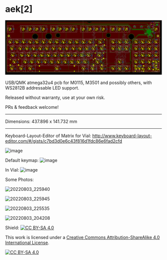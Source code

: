 # aek[2]

![Screenshot of PCB](screenshot.png)

USB/QMK atmega32u4 pcb for M0115, M3501 and possibly others, with WS2812B addressable LED support.  

Released without warranty, use at your own risk.  

PRs & feedback welcome!

---

Dimensions: 437.896 x 141.732 mm

---

Keyboard-Layout-Editor of Matrix for Vial: http://www.keyboard-layout-editor.com/#/gists/c7bd3d0e6c43f816d1fdc86e6fad2cfd

![image](https://user-images.githubusercontent.com/6279380/182975529-8bf8cf87-985a-4287-9a58-11e7d44d05f1.png)

Default keymap: 
![image](https://user-images.githubusercontent.com/6279380/182975585-c9e93e3d-b193-4634-a149-8ea760d1158a.png)

In Vial:
![image](https://user-images.githubusercontent.com/6279380/182975599-8df06bfd-d04c-428a-a5ab-e95f9cde89d8.png)

Some Photos:

![20220803_225940](https://user-images.githubusercontent.com/6279380/183009201-fe3bb150-79c2-43af-b0d4-1e7b8e389b02.jpg)


![20220803_225945](https://user-images.githubusercontent.com/6279380/183009205-7613db1f-0599-433a-9781-756e3d6d1cd4.jpg)


![20220803_225535](https://user-images.githubusercontent.com/6279380/183009211-9b901bd8-4256-490a-8096-f445aa077a1a.jpg)


![20220803_204208](https://user-images.githubusercontent.com/6279380/183009215-7b8c29c9-17d1-4c41-af4b-b8cde275eb44.jpg)



Shield: [![CC BY-SA 4.0][cc-by-sa-shield]][cc-by-sa]

This work is licensed under a
[Creative Commons Attribution-ShareAlike 4.0 International License][cc-by-sa].

[![CC BY-SA 4.0][cc-by-sa-image]][cc-by-sa]

[cc-by-sa]: http://creativecommons.org/licenses/by-sa/4.0/
[cc-by-sa-image]: https://licensebuttons.net/l/by-sa/4.0/88x31.png
[cc-by-sa-shield]: https://img.shields.io/badge/License-CC%20BY--SA%204.0-lightgrey.svg
